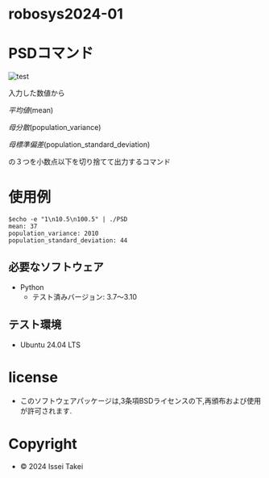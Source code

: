 # robosys2024-01

# PSDコマンド
![test](https://github.com/Mark-168/robosys2024-01/actions/workflows/test.yml/badge.svg)

入力した数値から

_平均値_(mean)

_母分散_(population_variance)

_母標準偏差_(population_standard_deviation) 

の３つを小数点以下を切り捨てて出力するコマンド

# 使用例
```
$echo -e "1\n10.5\n100.5" | ./PSD
mean: 37
population_variance: 2010
population_standard_deviation: 44
```

## 必要なソフトウェア
- Python
  - テスト済みバージョン: 3.7〜3.10

## テスト環境
- Ubuntu 24.04 LTS

# license
- このソフトウェアパッケージは,3条項BSDライセンスの下,再頒布および使用が許可されます.
# Copyright
- © 2024 Issei Takei
